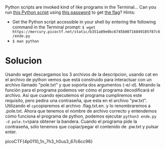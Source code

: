 Python scripts are invoked kind of like programs in the Terminal... Can you run [this Python script](https://mercury.picoctf.net/static/b351a89e0bc6745b00716849105f87c6/ende.py) using [this password](https://mercury.picoctf.net/static/b351a89e0bc6745b00716849105f87c6/pw.txt) to get [the flag](https://mercury.picoctf.net/static/b351a89e0bc6745b00716849105f87c6/flag.txt.en)?
Hints:
- Get the Python script accessible in your shell by entering the following command in the Terminal prompt: `$ wget https://mercury.picoctf.net/static/b351a89e0bc6745b00716849105f87c6/ende.py`
- `$ man python`
# Solucion
Usando wget descargamos los 3 archivos de la descripcion, usando cat en el archivo de python vemos que está construido para interactuar con un archivo llamado "pole.txt" y que soporta dos argumentos (-e/-d).  Mirando la función para el programa podemos ver cómo el programa decodificará el archivo. Así que cuando ejecutemos el programa cumpliremos este requisito, pero  pedira una contraseña, que esta en el archivo "pw.txt". Utilizando el `cp`copiaremos el archivo .flag.txt.en. y lo renombraremos a .pole.txt.
Ahora que tenemos el nombre de archivo correcto y entendemos cómo funciona el programa de python, podemos ejecutar `python3 ende.py -d pole.txt`para obtener la bandera. Cuando el programa pide la contraseña, sólo tenemos que copiar/pegar el contenido de .pw.txt y pulsar enter.

picoCTF{4p0110_1n_7h3_h0us3_67c6cc96}